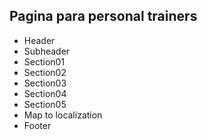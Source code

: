 ## Pagina para personal trainers

* Header
* Subheader
* Section01
* Section02
* Section03
* Section04
* Section05
* Map to localization
* Footer
